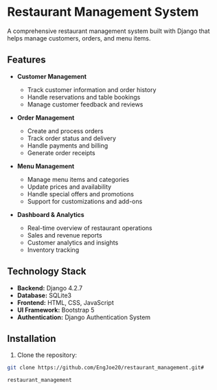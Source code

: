 ﻿# Restaurant Management System

A comprehensive restaurant management system built with Django that helps manage customers, orders, and menu items.

## Features

- **Customer Management**
  - Track customer information and order history
  - Handle reservations and table bookings
  - Manage customer feedback and reviews

- **Order Management** 
  - Create and process orders
  - Track order status and delivery
  - Handle payments and billing
  - Generate order receipts

- **Menu Management**
  - Manage menu items and categories 
  - Update prices and availability
  - Handle special offers and promotions
  - Support for customizations and add-ons

- **Dashboard & Analytics**
  - Real-time overview of restaurant operations
  - Sales and revenue reports
  - Customer analytics and insights
  - Inventory tracking

## Technology Stack

- **Backend:** Django 4.2.7
- **Database:** SQLite3
- **Frontend:** HTML, CSS, JavaScript
- **UI Framework:** Bootstrap 5
- **Authentication:** Django Authentication System

## Installation

1. Clone the repository:
```bash
git clone https://github.com/EngJoe20/restaurant_management.git# 

restaurant_management


